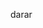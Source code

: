 darar<question source="ygg" /><question source="info2" /><inject key="azureaduseremail" cloudname="azure" enableCopy="false" enableClickToPaste="false" />